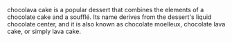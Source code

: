 chocolava cake is a popular dessert that combines the elements of a chocolate cake and a soufflé. Its name derives from the dessert's liquid chocolate center, and it is also known as chocolate moelleux, chocolate lava cake, or simply lava cake.